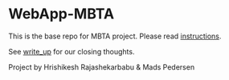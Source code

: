 # WebApp-MBTA
 This is the base repo for MBTA project. Please read [instructions](instructions.md). 

 See [write_up](write_up.md) for our closing thoughts.

Project by Hrishikesh Rajashekarbabu & Mads Pedersen